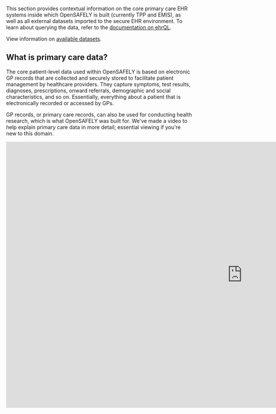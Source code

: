 This section provides contextual information on the core primary care EHR systems inside which OpenSAFELY is built (currently TPP and EMIS), as well as all external datasets imported to the secure EHR environment.
To learn about querying the data, refer to the [documentation on ehrQL](/ehrql/).

View information on [available datasets](index.md).


## What is primary care data?
The core patient-level data used within OpenSAFELY is based on electronic GP records that are collected and securely stored to facilitate patient management by healthcare providers. They capture symptoms, test results, diagnoses, prescriptions, onward referrals, demographic and social characteristics, and so on. Essentially, everything about a patient that is electronically recorded or accessed by GPs.

GP records, or primary care records, can also be used for conducting health research, which is what OpenSAFELY was built for. We've made a video to help explain primary care data in more detail; essential viewing if you're new to this domain.

<div class="video-wrapper">
  <iframe width="1280" height="720" src="https://www.youtube.com/embed/NEwSQ5-dWSg" frameborder="0" allowfullscreen></iframe>
</div>
